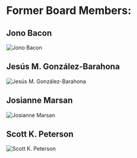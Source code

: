

# Former Board Members:



## Jono Bacon

![Jono Bacon](https://chaoss.github.io/website/About/images/jono.jpg)


## Jesús M. González-Barahona

![Jesús M. González-Barahona](https://chaoss.github.io/website/About/images/jesus.jpg)


## Josianne Marsan

![Josianne Marsan](https://chaoss.github.io/website/About/images/josianne.jpg)


## Scott K. Peterson

![Scott K. Peterson]()